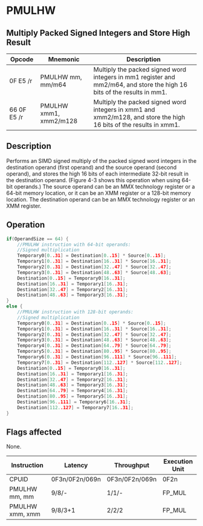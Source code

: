 # PMULHW
 
## Multiply Packed Signed Integers and Store High Result
 
 
|Opcode|Mnemonic|Description|
|-|-|-|
|0F E5 /r|PMULHW mm, mm/m64|Multiply the packed signed word integers in mm1 register and mm2/m64, and store the high 16 bits of the results in mm1.|
|66 0F E5 /r|PMULHW xmm1, xmm2/m128|Multiply the packed signed word integers in xmm1 and xmm2/m128, and store the high 16 bits of the results in xmm1.|
 
## Description
 
Performs an SIMD signed multiply of the packed signed word integers in the destination operand (first operand) and the source operand (second operand), and stores the high 16 bits of each intermediate 32-bit result in the destination operand. (Figure 4-3 shows this operation when using 64-bit operands.) The source operand can be an MMX technology register or a 64-bit memory location, or it can be an XMM register or a 128-bit memory location. The destination operand can be an MMX technology register or an XMM register.
 
 
## Operation
 
```c
if(OperandSize == 64) {
	//PMULHW instruction with 64-bit operands:
	//Signed multiplication
	Temporary0[0..31] = Destination[0..15] * Source[0..15];
	Temporary1[0..31] = Destination[16..31] * Source[16..31];
	Temporary2[0..31] = Destination[32..47] * Source[32..47];
	Temporary3[0..31] = Destination[48..63] * Source[48..63];
	Destination[0..15] = Temporary0[16..31];
	Destination[16..31] = Temporary1[16..31];
	Destination[32..47] = Temporary2[16..31];
	Destination[48..63] = Temporary3[16..31];
}
else {
	//PMULHW instruction with 128-bit operands:
	//Signed multiplication
	Temporary0[0..31] = Destination[0..15] * Source[0..15];
	Temporary1[0..31] = Destination[16..31] * Source[16..31];
	Temporary2[0..31] = Destination[32..47] * Source[32..47];
	Temporary3[0..31] = Destination[48..63] * Source[48..63];
	Temporary4[0..31] = Destination[64..79] * Source[64..79];
	Temporary5[0..31] = Destination[80..95] * Source[80..95];
	Temporary6[0..31] = Destination[96..111] * Source[96..111];
	Temporary7[0..31] = Destination[112..127] * Source[112..127];
	Destination[0..15] = Temporary0[16..31];
	Destination[16..31] = Temporary1[16..31];
	Destination[32..47] = Temporary2[16..31];
	Destination[48..63] = Temporary3[16..31];
	Destination[64..79] = Temporary4[16..31];
	Destination[80..95] = Temporary5[16..31];
	Destination[96..111] = Temporary6[16..31];
	Destination[112..127] = Temporary7[16..31];
}

```
 
 
## Flags affected
 
None.

 
 
|Instruction|Latency|Throughput|Execution Unit|
|-|-|-|-|
|CPUID|0F3n/0F2n/069n|0F3n/0F2n/069n|0F2n|
|PMULHW mm, mm|9/8/-|1/1/-|FP_MUL|
|PMULHW xmm, xmm|9/8/3+1|2/2/2|FP_MUL|
